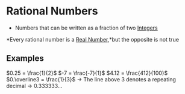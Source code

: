 # Rational Numbers
- Numbers that can be written as a fraction of two [Integers](./Eyntam_Integers.md)

*Every rational number is a [Real Number](./Eytam_Real-Numbers.md),*but the opposite is not true

## Examples
$0.25 = \frac{1}{2}$
$-7 = \frac{-7}{1}$
$4.12 = \frac{412}{100}$
$0.\overline3 = \frac{1}{3}$ -> The line above 3 denotes a repeating decimal -> $0.333333...$
